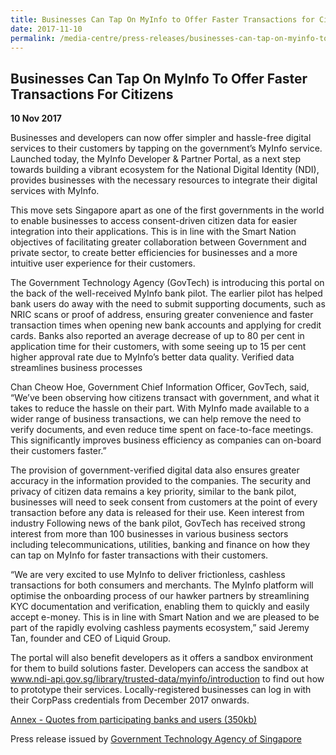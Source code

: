 ```yaml
---
title: Businesses Can Tap On MyInfo to Offer Faster Transactions for Citizens
date: 2017-11-10
permalink: /media-centre/press-releases/businesses-can-tap-on-myinfo-to-offer-faster-transactions-for-citizens/
---
```

## Businesses Can Tap On MyInfo To Offer Faster Transactions For Citizens

**10 Nov 2017**

Businesses and developers can now offer simpler and hassle-free digital services to their customers by tapping on the government’s MyInfo service. Launched today, the MyInfo Developer & Partner Portal, as a next step towards building a vibrant ecosystem for the National Digital Identity (NDI), provides businesses with the necessary resources to integrate their digital services with MyInfo.

This move sets Singapore apart as one of the first governments in the world to enable businesses to access consent-driven citizen data for easier integration into their applications. This is in line with the Smart Nation objectives of facilitating greater collaboration between Government and private sector, to create better efficiencies for businesses and a more intuitive user experience for their customers.

The Government Technology Agency (GovTech) is introducing this portal on the back of the well-received MyInfo bank pilot. The earlier pilot has helped bank users do away with the need to submit supporting documents, such as NRIC scans or proof of address, ensuring greater convenience and faster transaction times when opening new bank accounts and applying for credit cards. Banks also reported an average decrease of up to 80 per cent in application time for their customers, with some seeing up to 15 per cent higher approval rate due to MyInfo’s better data quality. Verified data streamlines business processes

Chan Cheow Hoe, Government Chief Information Officer, GovTech, said, “We’ve been observing how citizens transact with government, and what it takes to reduce the hassle on their part. With MyInfo made available to a wider range of business transactions, we can help remove the need to verify documents, and even reduce time spent on face-to-face meetings. This significantly improves business efficiency as companies can on-board their customers faster.”

The provision of government-verified digital data also ensures greater accuracy in the information provided to the companies. The security and privacy of citizen data remains a key priority, similar to the bank pilot, businesses will need to seek consent from customers at the point of every transaction before any data is released for their use. Keen interest from industry Following news of the bank pilot, GovTech has received strong interest from more than 100 businesses in various business sectors including telecommunications, utilities, banking and finance on how they can tap on MyInfo for faster transactions with their customers.

“We are very excited to use MyInfo to deliver frictionless, cashless transactions for both consumers and merchants. The MyInfo platform will optimise the onboarding process of our hawker partners by streamlining KYC documentation and verification, enabling them to quickly and easily accept e-money. This is in line with Smart Nation and we are pleased to be part of the rapidly evolving cashless payments ecosystem,” said Jeremy Tan, founder and CEO of Liquid Group.

The portal will also benefit developers as it offers a sandbox environment for them to build solutions faster. Developers can access the sandbox at www.ndi-api.gov.sg/library/trusted-data/myinfo/introduction to find out how to prototype their services. Locally-registered businesses can log in with their CorpPass credentials from December 2017 onwards.  

[Annex - Quotes from participating banks and users (350kb)](/files/press-releases/2017/annex–quotes-from-participating-banks-and-users.pdf)

Press release issued by [Government Technology Agency of Singapore](https://www.tech.gov.sg/media/media-releases/businesses-can-tap-on-myinfo)